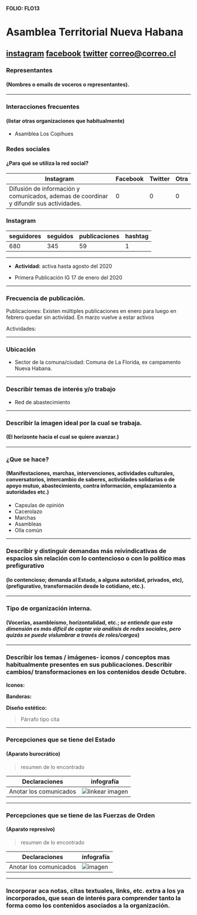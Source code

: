 #### FOLIO: FLO13
# Asamblea Territorial Nueva Habana

[instagram](https://www.instagram.com/asambleaterritorialnva.habana/)
[facebook](https://www.facebook.com/campamento.nuevahabana)
[twitter]()
<correo@correo.cl>
---

### Representantes
#### (Nombres o emails de voceros o representantes).

---
### Interacciones frecuentes
#### (listar otras organizaciones que habitualmente)

* Asamblea Los Copihues

### Redes sociales
#### ¿Para qué se utiliza la red social?
| Instagram | Facebook | Twitter | Otra 
|---|---|---|---|
|Difusión de información y comunicados, ademas de coordinar y difundir sus actividades.|0|0|0|

### **Instagram**
| seguidores | seguidos | publicaciones | hashtag |
|---|---|---|---|
|680|345|59|1|

---

* **Actividad:** activa hasta agosto del 2020   

* Primera Publicación IG 17 de enero del 2020

---
### Frecuencia de publicación.

Publicaciones: Existen múltiples publicaciones en enero para luego en febrero quedar sin actividad. En marzo vuelve a estar activos  

Actividades:

---
### Ubicación
* Sector de la comuna/ciudad: Comuna de La Florida, ex campamento Nueva Habana. 

---
### Describir temas de interés y/o trabajo

* Red de abastecimiento

---
### Describir la imagen ideal por la cual se trabaja.
#### (El horizonte hacia el cual se quiere avanzar.)

---
### ¿Que se hace?
#### (Manifestaciones, marchas, intervenciones, actividades culturales, conversatorios, intercambio de saberes, actividades solidarias o de apoyo mutuo, abastecimiento, contra información, emplazamiento a autoridades etc.)

* Capsulas de opinión
* Cacerolazo 
* Marchas 
* Asambleas
* Olla común 

---
### Describir y distinguir demandas más reivindicativas de espacios sin relación con lo contencioso o con lo político mas prefigurativo
#### (lo contencioso; demanda al Estado, a alguna autoridad, privados, etc), (prefigurativo, transformación desde lo cotidiano, etc.).

---
### Tipo de organización interna.
#### (Vocerías, asambleísmo, horizontalidad, etc.; *se entiende que esta dimensión es más difícil de captar vía análisis de redes sociales, pero quizás se puede vislumbrar a través de roles/cargos*)

---
### Describir los temas / imágenes- iconos / conceptos mas habitualmente presentes en sus publicaciones. Describir cambios/ transformaciones en los contenidos desde Octubre.

**Iconos:**

**Banderas:**

**Diseño estético:**

> Párrafo tipo cita 

---
### Percepciones que se tiene del Estado
#### (Aparato burocrático)
> resumen de lo encontrado

| Declaraciones | infografía | 
|---|---|
|Anotar los comunicados | ![linkear imagen]() |

---
### Percepciones que se tiene de las Fuerzas de Orden
#### (Aparato represivo)
> resumen de lo encontrado

| Declaraciones | infografía | 
|---|---|
|Anotar los comunicados | ![imagen]() |


---
### Incorporar aca notas, citas textuales, links, etc. extra a los ya incorporados, que sean de interés para comprender tanto la forma como los contenidos asociados a la organización.
